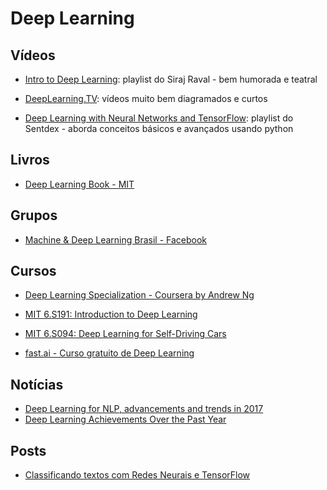 # Deep Learning

## Vídeos

- [Intro to Deep Learning](https://www.youtube.com/watch?v=vOppzHpvTiQ&list=PL2-dafEMk2A7YdKv4XfKpfbTH5z6rEEj3): playlist do Siraj Raval - bem humorada e teatral
- [DeepLearning.TV](https://www.youtube.com/channel/UC9OeZkIwhzfv-_Cb7fCikLQ): vídeos muito bem diagramados e curtos

- [Deep Learning with Neural Networks and TensorFlow](https://www.youtube.com/watch?v=oYbVFhK_olY&list=PLSPWNkAMSvv5DKeSVDbEbUKSsK4Z-GgiP): playlist do Sentdex - aborda conceitos básicos e avançados usando python

## Livros
- [Deep Learning Book - MIT](http://www.deeplearningbook.org/)

## Grupos
- [Machine & Deep Learning Brasil - Facebook](https://www.facebook.com/groups/machinedeeplearningbrasil/)

## Cursos
- [Deep Learning Specialization - Coursera by Andrew Ng](https://www.coursera.org/specializations/deep-learning)

- [MIT 6.S191: Introduction to Deep Learning](http://introtodeeplearning.com/)

- [MIT 6.S094: Deep Learning for Self-Driving Cars](https://selfdrivingcars.mit.edu/)

- [fast.ai - Curso gratuito de Deep Learning](http://www.fast.ai/)


## Notícias
- [Deep Learning for NLP, advancements and trends in 2017](https://tryolabs.com/blog/2017/12/12/deep-learning-for-nlp-advancements-and-trends-in-2017/)
- [Deep Learning Achievements Over the Past Year](https://blog.statsbot.co/deep-learning-achievements-4c563e034257)

## Posts
- [Classificando textos com Redes Neurais e TensorFlow](http://deborahmesquita.com/2017-05-07/classificando-textos-com-redes-neurais-e-tensorflow)
